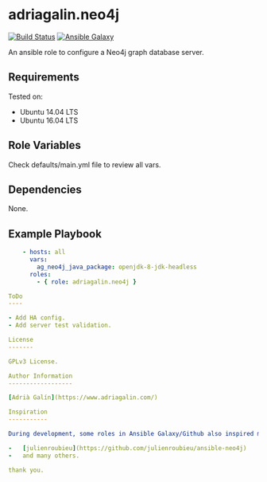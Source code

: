 adriagalin.neo4j
================

[![Build Status](https://travis-ci.org/adriagalin/ansible.neo4j.svg?branch=master)](https://travis-ci.org/adriagalin/ansible.neo4j) [![Ansible Galaxy](http://img.shields.io/badge/ansible--galaxy-neo4j-blue.svg)](https://galaxy.ansible.com/adriagalin/neo4j/)

An ansible role to configure a Neo4j graph database server.

Requirements
------------

Tested on:

-	Ubuntu 14.04 LTS
-	Ubuntu 16.04 LTS

Role Variables
--------------

Check defaults/main.yml file to review all vars.

Dependencies
------------

None.

Example Playbook
----------------

```yaml
    - hosts: all
      vars:
        ag_neo4j_java_package: openjdk-8-jdk-headless
      roles:
        - { role: adriagalin.neo4j }

ToDo
----

- Add HA config.
- Add server test validation.

License
-------

GPLv3 License.

Author Information
------------------

[Adrià Galín](https://www.adriagalin.com/)

Inspiration
-----------

During development, some roles in Ansible Galaxy/Github also inspired me:

-	[julienroubieu](https://github.com/julienroubieu/ansible-neo4j)
-	and many others.

thank you.